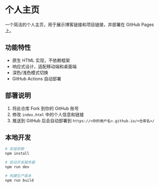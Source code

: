 # 个人主页

一个简洁的个人主页，用于展示博客链接和项目链接，并部署在 GitHub Pages 上。

## 功能特性

- 原生 HTML 实现，不依赖框架
- 响应式设计，适配移动端和桌面端
- 深色/浅色模式切换
- GitHub Actions 自动部署

## 部署说明

1. 将此仓库 Fork 到你的 GitHub 账号
2. 修改 `index.html` 中的个人信息和链接
3. 推送到 GitHub 后会自动部署到 `https://<你的用户名>.github.io/<仓库名>/`

## 本地开发

```bash
# 安装依赖
npm install

# 启动开发服务器
npm run dev

# 构建生产版本
npm run build
```